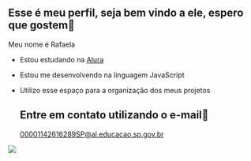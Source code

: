 ## Esse é meu perfil, seja bem vindo a ele, espero que gostem🩷

Meu nome é Rafaela

- Estou estudando na [Alura](https://www.alura.com.br)
- Estou me desenvolvendo na linguagem JavaScript
- Utilizo esse espaço para a organização dos meus projetos

  ## Entre em contato utilizando o e-mail📧
  00001142616289SP@al.educacao.sp.gov.br


![](https://tenor.com/pt-BR/view/happy-gif-27563888)
